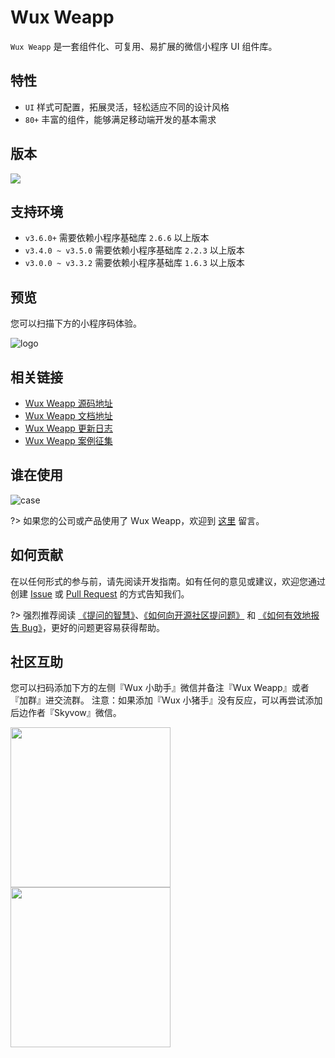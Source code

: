 # Wux Weapp

`Wux Weapp` 是一套组件化、可复用、易扩展的微信小程序 UI 组件库。

## 特性

- `UI` 样式可配置，拓展灵活，轻松适应不同的设计风格
- `80+` 丰富的组件，能够满足移动端开发的基本需求

## 版本

<a href="https://www.npmjs.com/package/wux-weapp" target="_blank">
  <img src='https://img.shields.io/npm/v/wux-weapp.svg' />
</a>

## 支持环境

- `v3.6.0+` 需要依赖小程序基础库 `2.6.6` 以上版本
- `v3.4.0 ~ v3.5.0` 需要依赖小程序基础库 `2.2.3` 以上版本
- `v3.0.0 ~ v3.3.2` 需要依赖小程序基础库 `1.6.3` 以上版本

## 预览

您可以扫描下方的小程序码体验。

![logo](_images/qrcode.jpg)

## 相关链接

- [Wux Weapp 源码地址](https://github.com/wux-weapp/wux-weapp/)
- [Wux Weapp 文档地址](https://wux-weapp.github.io/wux-weapp-docs/)
- [Wux Weapp 更新日志](https://wux-weapp.github.io/wux-weapp-docs/#/changelog)
- [Wux Weapp 案例征集](https://github.com/wux-weapp/wux-weapp/issues/123)

## 谁在使用

![case](_images/cases.png)

?> 如果您的公司或产品使用了 Wux Weapp，欢迎到 [这里](https://github.com/wux-weapp/wux-weapp/issues/123) 留言。

## 如何贡献

在以任何形式的参与前，请先阅读开发指南。如有任何的意见或建议，欢迎您通过创建 [Issue](https://github.com/wux-weapp/wux-weapp/issues) 或 [Pull Request](https://github.com/wux-weapp/wux-weapp/pulls) 的方式告知我们。

?> 强烈推荐阅读 [《提问的智慧》](https://github.com/ryanhanwu/How-To-Ask-Questions-The-Smart-Way)、[《如何向开源社区提问题》](https://github.com/seajs/seajs/issues/545) 和 [《如何有效地报告 Bug》](http://www.chiark.greenend.org.uk/~sgtatham/bugs-cn.html)，更好的问题更容易获得帮助。

## 社区互助

您可以扫码添加下方的左侧『Wux 小助手』微信并备注『Wux Weapp』或者『加群』进交流群。
注意：如果添加『Wux 小猪手』没有反应，可以再尝试添加后边作者『Skyvow』微信。

<p>
  <img src="_images/wxrobot-helper.png" width="256" style="display: inline;">
  <img src="_images/wechat.png" width="256" style="display: inline;">
</p>
